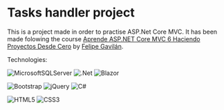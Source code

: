# Tasks handler project

This is a project made in order to practise ASP.Net Core MVC. It has been made folowing the course [Aprende ASP.NET Core MVC 6 Haciendo Proyectos Desde Cero](https://www.udemy.com/share/105uii3@L1bD0yjXW69Z8Z6Iapf6SRzlmvvTaUMpH7jhr-VIdoJyYAKgxRHARR7OAc8LQOdPww==/) 
by [Felipe Gavilán](https://github.com/gavilanch).

Technologies:

  ![MicrosoftSQLServer](https://img.shields.io/badge/Microsoft%20SQL%20Server-CC2927?style=for-the-badge&logo=microsoft%20sql%20server&logoColor=white)  ![.Net](https://img.shields.io/badge/.NET-5C2D91?style=for-the-badge&logo=.net&logoColor=white) ![Blazor](https://img.shields.io/badge/blazor-%235C2D91.svg?style=for-the-badge&logo=blazor&logoColor=white)

  ![Bootstrap](https://img.shields.io/badge/bootstrap-%238511FA.svg?style=for-the-badge&logo=bootstrap&logoColor=white) ![jQuery](https://img.shields.io/badge/jquery-%230769AD.svg?style=for-the-badge&logo=jquery&logoColor=white) ![C#](https://img.shields.io/badge/c%23-%23239120.svg?style=for-the-badge&logo=csharp&logoColor=white)

  ![HTML5](https://img.shields.io/badge/html5-%23E34F26.svg?style=for-the-badge&logo=html5&logoColor=white) ![CSS3](https://img.shields.io/badge/css3-%231572B6.svg?style=for-the-badge&logo=css3&logoColor=white)
